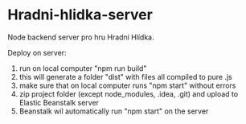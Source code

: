 Hradni-hlidka-server
====================
Node backend server pro hru Hradní Hlídka.

Deploy on server:
1. run on local computer "npm run build"
2. this will generate a folder "dist" with files all compiled to pure .js
3. make sure that on local computer runs "npm start" without errors 
4. zip project folder (except node_modules, .idea, .git) and upload to Elastic Beanstalk server
5. Beanstalk wil automatically run "npm start" on the server
